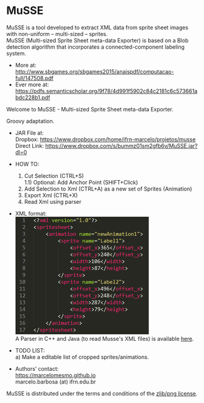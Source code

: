 # MuSSE

MuSSE is a tool developed to extract XML data from sprite sheet images with non-uniform – multi-sized – sprites.  
MuSSE (Multi-sized Sprite Sheet meta-data Exporter) is based on a Blob detection algorithm that incorporates a 
connected-component labeling system.  

 * More at:  
 http://www.sbgames.org/sbgames2015/anaispdf/computacao-full/147508.pdf  
 * Ever more at:  
 https://pdfs.semanticscholar.org/9f78/4d991f5902c84c2181c6c573661abdc228b1.pdf  
  
Welcome to MuSSE - Multi-sized Sprite Sheet meta-data Exporter.

Groovy adaptation.

 * JAR File at:  
Dropbox: https://www.dropbox.com/home/ifrn-marcelo/projetos/musse  
Direct Link: https://www.dropbox.com/s/bummz01sm2gfb6v/MuSSE.jar?dl=0  
  
 * HOW TO:  
 	1) Cut Selection (CTRL+S)  
 		1.1) Optional: Add Anchor Point (SHIFT+Click)  
 	2) Add Selection to Xml (CTRL+A) as a new set of Sprites (Animation)  
 	3) Export Xml (CTRL+X)  
 	4) Read Xml using parser  
   
 * XML format:  
 ![alt tag](https://raw.githubusercontent.com/marcelomesmo/MuSSE/master/xml-example.png)  
A Parser in C++ and Java (to read Musse's XML files) is available [here](https://github.com/marcelomesmo/MusseXmlParser).    
  	
 * TODO LIST:  
 	a) Make a editable list of cropped sprites/animations.  
  
 * Authors’ contact:  
 https://marcelomesmo.github.io  
 marcelo.barbosa (at) ifrn.edu.br  
   
MuSSE is distributed under the terms and conditions of the [zlib/png license](http://zlib.net/zlib_license.html).
